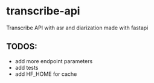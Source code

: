 # transcribe-api

Transcribe API with asr and diarization made with fastapi

## TODOS:

- add more endpoint parameters
- add tests
- add HF_HOME for cache

<!-- os.environ['HF_HOME'] = PATH -->
<!-- PYANNOTE_CACHE -->
